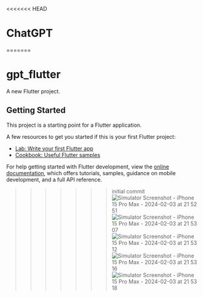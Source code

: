 <<<<<<< HEAD
# ChatGPT
=======
# gpt_flutter

A new Flutter project.

## Getting Started

This project is a starting point for a Flutter application.

A few resources to get you started if this is your first Flutter project:

- [Lab: Write your first Flutter app](https://docs.flutter.dev/get-started/codelab)
- [Cookbook: Useful Flutter samples](https://docs.flutter.dev/cookbook)

For help getting started with Flutter development, view the
[online documentation](https://docs.flutter.dev/), which offers tutorials,
samples, guidance on mobile development, and a full API reference.
>>>>>>> initial commit
![Simulator Screenshot - iPhone 15 Pro Max - 2024-02-03 at 21 52 51](https://github.com/neeraj2117/ChatGPT/assets/103667909/109bbdd1-17b3-4f18-a78d-727470e78698)
![Simulator Screenshot - iPhone 15 Pro Max - 2024-02-03 at 21 53 07](https://github.com/neeraj2117/ChatGPT/assets/103667909/74b98fbf-4476-43b2-99af-03d57823395e)
![Simulator Screenshot - iPhone 15 Pro Max - 2024-02-03 at 21 53 12](https://github.com/neeraj2117/ChatGPT/assets/103667909/b81d8ca4-110c-4b52-83e1-b744ae464425)
![Simulator Screenshot - iPhone 15 Pro Max - 2024-02-03 at 21 53 16](https://github.com/neeraj2117/ChatGPT/assets/103667909/e94172b3-a908-4076-9842-b3bfdfd428cf)
![Simulator Screenshot - iPhone 15 Pro Max - 2024-02-03 at 21 53 18](https://github.com/neeraj2117/ChatGPT/assets/103667909/a84e522b-5f26-49ec-8b6b-5d60ce0cf9e8)
